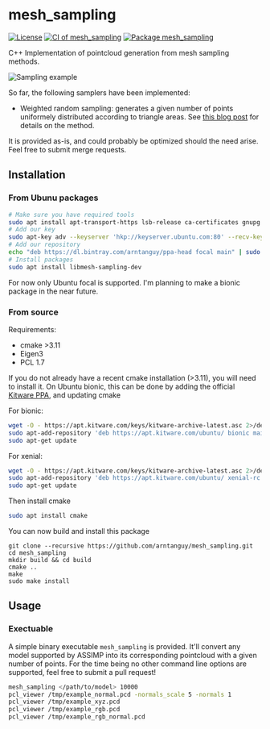 # mesh_sampling

[![License](https://img.shields.io/badge/License-BSD%202--Clause-green.svg)](https://opensource.org/licenses/BSD-2-Clause)
[![CI of mesh_sampling](https://github.com/arntanguy/mesh_sampling/workflows/CI%20of%20mesh_sampling/badge.svg)](https://github.com/arntanguy/mesh_sampling/actions?query=workflow%3A%22CI+of+mesh_sampling%22)
[![Package mesh_sampling](https://github.com/arntanguy/mesh_sampling/workflows/Package%20mesh_sampling/badge.svg)](https://github.com/arntanguy/mesh_sampling/actions?query=workflow%3A%22Package%20mesh_sampling%22)

C++ Implementation of pointcloud generation from mesh sampling methods.

![Sampling example](https://raw.githubusercontent.com/arntanguy/mesh_sampling/master/sample/sampling_example.png)

So far, the following samplers have been implemented:

- Weighted random sampling: generates a given number of points uniformely distributed according to triangle areas.
  See [this blog post](https://medium.com/@daviddelaiglesiacastro/3f-point-cloud-generation-from-3f-triangular-mesh-bbb602ecf238) for details on the method.

It is provided as-is, and could probably be optimized should the need arise. Feel free to submit merge requests.

## Installation

### From Ubunu packages

```sh
# Make sure you have required tools
sudo apt install apt-transport-https lsb-release ca-certificates gnupg
# Add our key
sudo apt-key adv --keyserver 'hkp://keyserver.ubuntu.com:80' --recv-key F6D3710D0B5016967A994DFFA650E12EFF6D3EDE
# Add our repository
echo "deb https://dl.bintray.com/arntanguy/ppa-head focal main" | sudo tee -a /etc/apt/sources.list.d/arntanguy-head.list
# Install packages
sudo apt install libmesh-sampling-dev
```

For now only Ubuntu focal is supported. I'm planning to make a bionic package in the near future.

### From source

Requirements:
- cmake >3.11
- Eigen3
- PCL 1.7

If you do not already have a recent cmake installation (>3.11), you will need to install it. On Ubuntu bionic, this can be done by adding the official [Kitware PPA](https://apt.kitware.com/), and updating cmake

For bionic:

```sh
wget -O - https://apt.kitware.com/keys/kitware-archive-latest.asc 2>/dev/null | sudo apt-key add -
sudo apt-add-repository 'deb https://apt.kitware.com/ubuntu/ bionic main'
sudo apt-get update
```

For xenial:

```sh
wget -O - https://apt.kitware.com/keys/kitware-archive-latest.asc 2>/dev/null | sudo apt-key add -
sudo apt-add-repository 'deb https://apt.kitware.com/ubuntu/ xenial-rc main'
sudo apt-get update
```

Then install cmake
```sh
sudo apt install cmake
```


You can now build and install this package

```
git clone --recursive https://github.com/arntanguy/mesh_sampling.git
cd mesh_sampling
mkdir build && cd build
cmake ..
make
sudo make install
```

## Usage

### Exectuable

A simple binary executable `mesh_sampling` is provided. It'll convert any model supported by ASSIMP into its corresponding pointcloud with a given number of points. For the time being no other command line options are supported, feel free to submit a pull request!

```bash
mesh_sampling </path/to/model> 10000
pcl_viewer /tmp/example_normal.pcd -normals_scale 5 -normals 1
pcl_viewer /tmp/example_xyz.pcd
pcl_viewer /tmp/example_rgb.pcd
pcl_viewer /tmp/example_rgb_normal.pcd
```
